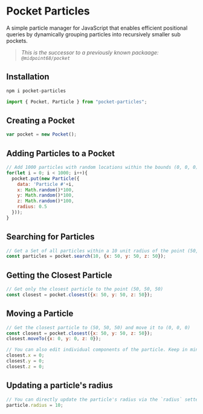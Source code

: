 # Pocket Particles
A simple particle manager for JavaScript that enables efficient positional queries by dynamically grouping particles into recursively smaller sub pockets.

> *This is the successor to a previously known packaage: `@midpoint68/pocket`*

## Installation

```bash
npm i pocket-particles
```

```typescript
import { Pocket, Particle } from "pocket-particles";
```

## Creating a Pocket

```javascript
var pocket = new Pocket();
```

## Adding Particles to a Pocket

```javascript
// Add 1000 particles with random locations within the bounds (0, 0, 0) and (100, 100, 100)
for(let i = 0; i < 1000; i++){
  pocket.put(new Particle({
    data: 'Particle #'+i,
    x: Math.random()*100,
    y: Math.random()*100,
    z: Math.random()*100,
    radius: 0.5
  }));
}
```

## Searching for Particles

```javascript
// Get a Set of all particles within a 10 unit radius of the point (50, 50, 50)
const particles = pocket.search(10, {x: 50, y: 50, z: 50});
```

## Getting the Closest Particle

```javascript
// Get only the closest particle to the point (50, 50, 50)
const closest = pocket.closest({x: 50, y: 50, z: 50});
```

## Moving a Particle

```javascript
// Get the closest particle to (50, 50, 50) and move it to (0, 0, 0)
const closest = pocket.closest({x: 50, y: 50, z: 50});
closest.moveTo({x: 0, y: 0, z: 0});

// You can also edit individual components of the particle. Keep in mind when editing more than one dimension of the particle's position, it is more effecient to use `Particle.moveTo(...)`.
closest.x = 0;
closest.y = 0;
closest.z = 0;
```

## Updating a particle's radius

```javascript
// You can directly update the particle's radius via the `radius` setter.
particle.radius = 10;
```